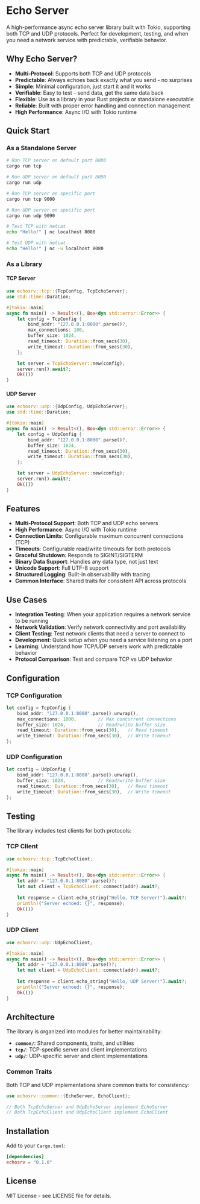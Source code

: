 # Echo Server

A high-performance async echo server library built with Tokio, supporting both TCP and UDP protocols. Perfect for development, testing, and when you need a network service with predictable, verifiable behavior.

## Why Echo Server?

- **Multi-Protocol**: Supports both TCP and UDP protocols
- **Predictable**: Always echoes back exactly what you send - no surprises
- **Simple**: Minimal configuration, just start it and it works
- **Verifiable**: Easy to test - send data, get the same data back
- **Flexible**: Use as a library in your Rust projects or standalone executable
- **Reliable**: Built with proper error handling and connection management
- **High Performance**: Async I/O with Tokio runtime

## Quick Start

### As a Standalone Server

```bash
# Run TCP server on default port 8080
cargo run tcp

# Run UDP server on default port 8080
cargo run udp

# Run TCP server on specific port
cargo run tcp 9000

# Run UDP server on specific port
cargo run udp 9090

# Test TCP with netcat
echo "Hello!" | nc localhost 8080

# Test UDP with netcat
echo "Hello!" | nc -u localhost 8080
```

### As a Library

#### TCP Server

```rust
use echosrv::tcp::{TcpConfig, TcpEchoServer};
use std::time::Duration;

#[tokio::main]
async fn main() -> Result<(), Box<dyn std::error::Error>> {
    let config = TcpConfig {
        bind_addr: "127.0.0.1:8080".parse()?,
        max_connections: 100,
        buffer_size: 1024,
        read_timeout: Duration::from_secs(30),
        write_timeout: Duration::from_secs(30),
    };

    let server = TcpEchoServer::new(config);
    server.run().await?;
    Ok(())
}
```

#### UDP Server

```rust
use echosrv::udp::{UdpConfig, UdpEchoServer};
use std::time::Duration;

#[tokio::main]
async fn main() -> Result<(), Box<dyn std::error::Error>> {
    let config = UdpConfig {
        bind_addr: "127.0.0.1:8080".parse()?,
        buffer_size: 1024,
        read_timeout: Duration::from_secs(30),
        write_timeout: Duration::from_secs(30),
    };

    let server = UdpEchoServer::new(config);
    server.run().await?;
    Ok(())
}
```

## Features

- **Multi-Protocol Support**: Both TCP and UDP echo servers
- **High Performance**: Async I/O with Tokio runtime
- **Connection Limits**: Configurable maximum concurrent connections (TCP)
- **Timeouts**: Configurable read/write timeouts for both protocols
- **Graceful Shutdown**: Responds to SIGINT/SIGTERM
- **Binary Data Support**: Handles any data type, not just text
- **Unicode Support**: Full UTF-8 support
- **Structured Logging**: Built-in observability with tracing
- **Common Interface**: Shared traits for consistent API across protocols

## Use Cases

- **Integration Testing**: When your application requires a network service to be running
- **Network Validation**: Verify network connectivity and port availability
- **Client Testing**: Test network clients that need a server to connect to
- **Development**: Quick setup when you need a service listening on a port
- **Learning**: Understand how TCP/UDP servers work with predictable behavior
- **Protocol Comparison**: Test and compare TCP vs UDP behavior

## Configuration

### TCP Configuration

```rust
let config = TcpConfig {
    bind_addr: "127.0.0.1:8080".parse().unwrap(),
    max_connections: 1000,        // Max concurrent connections
    buffer_size: 1024,            // Read/write buffer size
    read_timeout: Duration::from_secs(30),   // Read timeout
    write_timeout: Duration::from_secs(30),  // Write timeout
};
```

### UDP Configuration

```rust
let config = UdpConfig {
    bind_addr: "127.0.0.1:8080".parse().unwrap(),
    buffer_size: 1024,            // Read/write buffer size
    read_timeout: Duration::from_secs(30),   // Read timeout
    write_timeout: Duration::from_secs(30),  // Write timeout
};
```

## Testing

The library includes test clients for both protocols:

### TCP Client

```rust
use echosrv::tcp::TcpEchoClient;

#[tokio::main]
async fn main() -> Result<(), Box<dyn std::error::Error>> {
    let addr = "127.0.0.1:8080".parse()?;
    let mut client = TcpEchoClient::connect(addr).await?;
    
    let response = client.echo_string("Hello, TCP Server!").await?;
    println!("Server echoed: {}", response);
    Ok(())
}
```

### UDP Client

```rust
use echosrv::udp::UdpEchoClient;

#[tokio::main]
async fn main() -> Result<(), Box<dyn std::error::Error>> {
    let addr = "127.0.0.1:8080".parse()?;
    let mut client = UdpEchoClient::connect(addr).await?;
    
    let response = client.echo_string("Hello, UDP Server!").await?;
    println!("Server echoed: {}", response);
    Ok(())
}
```

## Architecture

The library is organized into modules for better maintainability:

- **`common/`**: Shared components, traits, and utilities
- **`tcp/`**: TCP-specific server and client implementations
- **`udp/`**: UDP-specific server and client implementations

### Common Traits

Both TCP and UDP implementations share common traits for consistency:

```rust
use echosrv::common::{EchoServer, EchoClient};

// Both TcpEchoServer and UdpEchoServer implement EchoServer
// Both TcpEchoClient and UdpEchoClient implement EchoClient
```

## Installation

Add to your `Cargo.toml`:

```toml
[dependencies]
echosrv = "0.1.0"
```

## License

MIT License - see LICENSE file for details. 